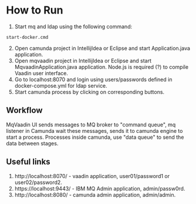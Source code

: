 # How to Run

1. Start mq and ldap using the following command:

```shell
start-docker.cmd
```
2. Open camunda project in IntellijIdea or Eclipse and start Application.java application.
3. Open mqvaadin project in IntellijIdea or Eclipse and start MqvaadinApplication.java application. Node.js is required (?) to compile Vaadin user interface.
4. Go to localhost:8070 and login using users/passwords defined in docker-compose.yml for ldap service.
5. Start camunda process by clicking on corresponding buttons.

## Workflow

MqVaadin UI sends messages to MQ broker to "command queue",
mq listener in Camunda wait these messages, sends it to camunda engine to start a process.
Processes inside camunda, use "data queue" to send the data between stages.

## Useful links

1. http://localhost:8070/ - vaadin application, user01/password1 or user02/password2.
2. https://localhost:9443/ - IBM MQ Admin application, admin/passw0rd.
3. http://localhost:8080/ - camunda admin application, admin/admin.
